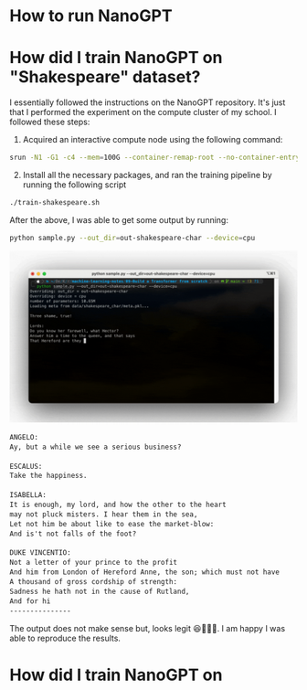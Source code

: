 # How to run NanoGPT

# How did I train NanoGPT on "Shakespeare" dataset?
I essentially followed the instructions on the NanoGPT repository. It's just that I performed the experiment on the compute cluster of my school. I followed these steps:

1. Acquired an interactive compute node using the following command:

```sh
srun -N1 -G1 -c4 --mem=100G --container-remap-root --no-container-entrypoint --container-image /work/group/humingamelab/sqsh_images/pytorch.sqsh --container-mounts="${HOME}"/machine-learning-notes:/workdir --container-workdir /workdir --pty bash -i
```

2. Install all the necessary packages, and ran the training pipeline by running the following script

```sh
./train-shakespeare.sh
```

After the above, I was able to get some output by running:

```sh
python sample.py --out_dir=out-shakespeare-char --device=cpu
```

![Shakespeare output demo](./img/img-1.gif)

```txt
ANGELO:
Ay, but a while we see a serious business?

ESCALUS:
Take the happiness.

ISABELLA:
It is enough, my lord, and how the other to the heart
may not pluck misters. I hear them in the sea,
Let not him be about like to ease the market-blow:
And is't not falls of the foot?

DUKE VINCENTIO:
Not a letter of your prince to the profit
And him from London of Hereford Anne, the son; which must not have
A thousand of gross cordship of strength:
Sadness he hath not in the cause of Rutland,
And for hi
---------------
```
The output does not make sense but, looks legit 😆🤷🏾‍♂️. I am happy I was able to reproduce the results.

# How did I train NanoGPT on 